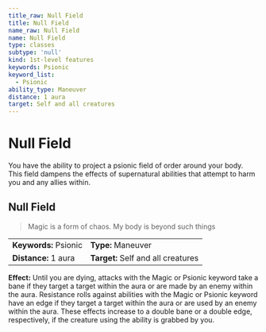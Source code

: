 ```yaml
---
title_raw: Null Field
title: Null Field
name_raw: Null Field
name: Null Field
type: classes
subtype: 'null'
kind: 1st-level features
keywords: Psionic
keyword_list:
  - Psionic
ability_type: Maneuver
distance: 1 aura
target: Self and all creatures
---
```


# Null Field

You have the ability to project a psionic field of order around your body. This field dampens the effects of supernatural abilities that attempt to harm you and any allies within.

## Null Field

> Magic is a form of chaos. My body is beyond such things

|                       |                                    |
| :-------------------- | :--------------------------------- |
| **Keywords:** Psionic | **Type:** Maneuver                 |
| **Distance:** 1 aura  | **Target:** Self and all creatures |

**Effect:** Until you are dying, attacks with the Magic or Psionic keyword take a bane if they target a target within the aura or are made by an enemy within the aura. Resistance rolls against abilities with the Magic or Psionic keyword have an edge if they target a target within the aura or are used by an enemy within the aura. These effects increase to a double bane or a double edge, respectively, if the creature using the ability is grabbed by you.
